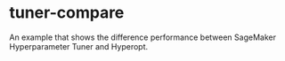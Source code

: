 # tuner-compare
An example that shows the difference performance between SageMaker Hyperparameter Tuner and Hyperopt.
